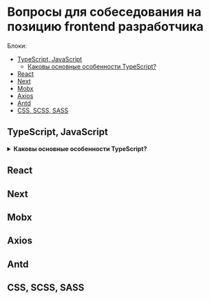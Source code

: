 # Вопросы для собеседования на позицию frontend разработчика

Блоки:
 - <a href="#typescript-javascript">TypeScript, JavaScript</a>
   - <a href="#main-features">Каковы основные особенности TypeScript?</a>
 - <a href="#react">React</a>
 - <a href="#next">Next</a>
 - <a href="#mobx">Mobx</a>
 - <a href="#axios">Axios</a>
 - <a href="#antd">Antd</a>
 - <a href="#css-scss-sass">CSS, SCSS, SASS</a>

## TypeScript, JavaScript
<a name="main-features"></a><details>
<summary><b>Каковы основные особенности TypeScript?</b></summary>

- **Кроссплатформенность**: Компилятор TypeScript можно установить в любой операционной системе: Windows, macOS и Linux.
- Объектно-ориентированный язык: TypeScript предоставляет все стандартные функции ООП, такие как классы, интерфейсы и модули.
- **Статическая типизация**: TypeScript использует статическую типизацию и помогает проверять типы во время компиляции. Таким образом, вы можете обнаружить ошибки при написании кода без запуска скрипта.
- **Необязательная статическая типизация**: TypeScript также допускает использование динамической типизации, если вы привыкли к ней в JavaScript.
- **Манипуляции с DOM**: Вы можете использовать TypeScript для управления DOM для добавления или удаления элементов клиентской веб-страницы.
</details>

## React

## Next

## Mobx

## Axios

## Antd

## CSS, SCSS, SASS
